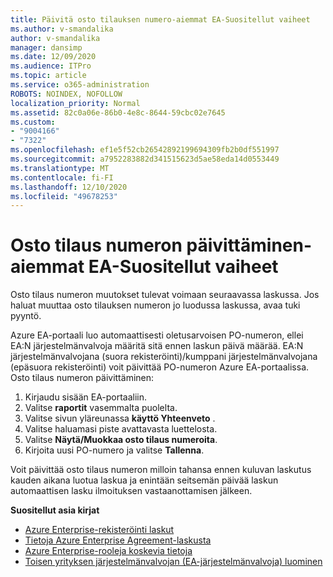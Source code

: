 ```yaml
---
title: Päivitä osto tilauksen numero-aiemmat EA-Suositellut vaiheet
ms.author: v-smandalika
author: v-smandalika
manager: dansimp
ms.date: 12/09/2020
ms.audience: ITPro
ms.topic: article
ms.service: o365-administration
ROBOTS: NOINDEX, NOFOLLOW
localization_priority: Normal
ms.assetid: 82c0a06e-86b0-4e8c-8644-59cbc02e7645
ms.custom:
- "9004166"
- "7322"
ms.openlocfilehash: ef1e5f52cb26542892199694309fb2b0df551997
ms.sourcegitcommit: a7952283882d341515623d5ae58eda14d0553449
ms.translationtype: MT
ms.contentlocale: fi-FI
ms.lasthandoff: 12/10/2020
ms.locfileid: "49678253"
---
```

# <a name="update-purchase-order-number---legacy-ea---recommended-steps"></a>Osto tilaus numeron päivittäminen-aiemmat EA-Suositellut vaiheet

Osto tilaus numeron muutokset tulevat voimaan seuraavassa laskussa. Jos haluat muuttaa osto tilauksen numeron jo luodussa laskussa, avaa tuki pyyntö. 

Azure EA-portaali luo automaattisesti oletusarvoisen PO-numeron, ellei EA:N järjestelmänvalvoja määritä sitä ennen laskun päivä määrää. EA:N järjestelmänvalvojana (suora rekisteröinti)/kumppani järjestelmänvalvojana (epäsuora rekisteröinti) voit päivittää PO-numeron Azure EA-portaalissa. Osto tilaus numeron päivittäminen:

1. Kirjaudu sisään EA-portaaliin.
2. Valitse **raportit** vasemmalta puolelta.
3. Valitse sivun yläreunassa **käyttö Yhteenveto** .
4. Valitse haluamasi piste avattavasta luettelosta.
5. Valitse **Näytä/Muokkaa osto tilaus numeroita**.
6. Kirjoita uusi PO-numero ja valitse **Tallenna**.

Voit päivittää osto tilaus numeron milloin tahansa ennen kuluvan laskutus kauden aikana luotua laskua ja enintään seitsemän päivää laskun automaattisen lasku ilmoituksen vastaanottamisen jälkeen. 

**Suositellut asia kirjat**

- [Azure Enterprise-rekisteröinti laskut](https://docs.microsoft.com/azure/cost-management-billing/manage/ea-portal-enrollment-invoices) 
- [Tietoja Azure Enterprise Agreement-laskusta](https://docs.microsoft.com/azure/cost-management-billing/understand/review-enterprise-agreement-bill)  
- [Azure Enterprise-rooleja koskevia tietoja](https://docs.microsoft.com/azure/cost-management-billing/manage/understand-ea-roles#add-a-new-enterprise-administrator) 
- [Toisen yrityksen järjestelmänvalvojan (EA-järjestelmänvalvoja) luominen](https://docs.microsoft.com/azure/cost-management-billing/manage/ea-portal-administration#create-another-enterprise-administrator)
